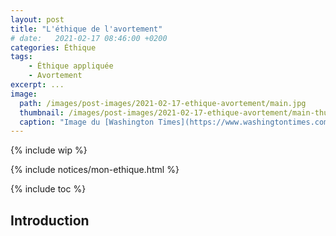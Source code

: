 ```yaml
---
layout: post
title: "L'éthique de l'avortement"
# date:   2021-02-17 08:46:00 +0200
categories: Éthique
tags:
    - Éthique appliquée
    - Avortement
excerpt: ...
image:
  path: /images/post-images/2021-02-17-ethique-avortement/main.jpg
  thumbnail: /images/post-images/2021-02-17-ethique-avortement/main-thumb-flat.jpg
  caption: "Image du [Washington Times](https://www.washingtontimes.com/multimedia/image/bhawkinschem3jpg/)"
---
```


{% include wip %}

{% include notices/mon-ethique.html %}

{% include toc %}

## Introduction

<!--
- https://www.reddit.com/r/Abortiondebate/comments/kxziif/pro_life_response_to_1000_zygotes_vs_4_children/
- https://www.reddit.com/r/changemyview/comments/jb2gut/cmv_the_my_body_my_choice_slogan_for_prochoice/
- https://www.lefigaro.fr/flash-actu/plusieurs-centaines-de-personnes-rassemblees-a-paris-contre-l-avortement-20210117
- https://www.lemonde.fr/societe/article/2021/01/17/une-manifestation-contre-l-avortement-reunit-plusieurs-milliers-de-personnes-a-paris_6066594_3224.html
- https://fr.wikipedia.org/wiki/D%C3%A9bat_au_sujet_de_l'avortement
 -->